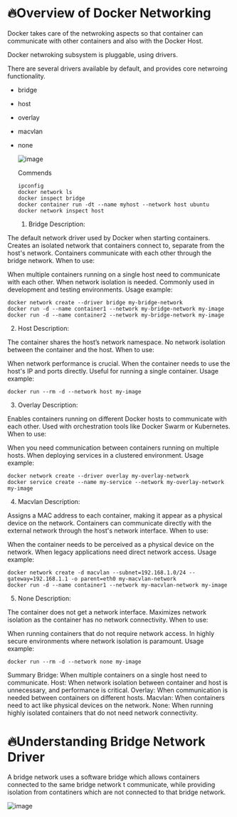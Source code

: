 
# 🔥Overview of Docker Networking

Docker takes care of the netwroking aspects so that container can communicate with other containers and also with the Docker Host.

Docker netwroking subsystem is pluggable, using drivers.

There are several drivers available by default, and provides core netwroing functionality.

- bridge
- host
- overlay
- macvlan
- none

  ![image](https://github.com/JaegyeomKim/Cloud_Kay/assets/77129961/ed928260-d681-4ba1-853d-15ffbc4ba632)


  Commends

      ipconfig
      docker network ls
      docker inspect bridge
      docker container run -dt --name myhost --network host ubuntu
      docker network inspect host


  1. Bridge
Description:

The default network driver used by Docker when starting containers.
Creates an isolated network that containers connect to, separate from the host's network.
Containers communicate with each other through the bridge network.
When to use:

When multiple containers running on a single host need to communicate with each other.
When network isolation is needed.
Commonly used in development and testing environments.
Usage example:

    docker network create --driver bridge my-bridge-network
    docker run -d --name container1 --network my-bridge-network my-image
    docker run -d --name container2 --network my-bridge-network my-image
2. Host
Description:

The container shares the host’s network namespace.
No network isolation between the container and the host.
When to use:

When network performance is crucial.
When the container needs to use the host's IP and ports directly.
Useful for running a single container.
Usage example:

    docker run --rm -d --network host my-image

3. Overlay
Description:

Enables containers running on different Docker hosts to communicate with each other.
Used with orchestration tools like Docker Swarm or Kubernetes.
When to use:

When you need communication between containers running on multiple hosts.
When deploying services in a clustered environment.
Usage example:

    docker network create --driver overlay my-overlay-network
    docker service create --name my-service --network my-overlay-network my-image
4. Macvlan
Description:

Assigns a MAC address to each container, making it appear as a physical device on the network.
Containers can communicate directly with the external network through the host's network interface.
When to use:

When the container needs to be perceived as a physical device on the network.
When legacy applications need direct network access.
Usage example:

    docker network create -d macvlan --subnet=192.168.1.0/24 --gateway=192.168.1.1 -o parent=eth0 my-macvlan-network
    docker run -d --name container1 --network my-macvlan-network my-image

5. None
Description:

The container does not get a network interface.
Maximizes network isolation as the container has no network connectivity.
When to use:

When running containers that do not require network access.
In highly secure environments where network isolation is paramount.
Usage example:

    docker run --rm -d --network none my-image
    
Summary
Bridge: When multiple containers on a single host need to communicate.
Host: When network isolation between container and host is unnecessary, and performance is critical.
Overlay: When communication is needed between containers on different hosts.
Macvlan: When containers need to act like physical devices on the network.
None: When running highly isolated containers that do not need network connectivity.


# 🔥Understanding Bridge Network Driver


A  bridge network uses a software bridge which allows containers connected to the same bridge network t communicate, while providing isolation from contatiners which are not connected to that bridge network. 


![image](https://github.com/JaegyeomKim/Cloud_Kay/assets/77129961/69001622-9ae0-4d97-8f37-9a6f58fb361b)


